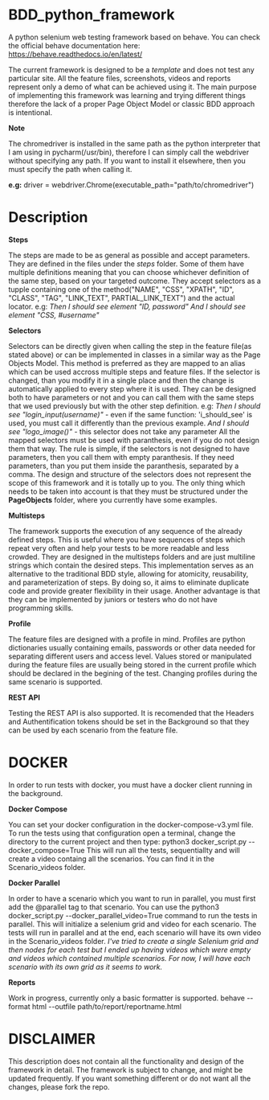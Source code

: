 # BDD_python_framework
A python selenium web testing framework based on behave.
You can check the official behave documentation here: https://behave.readthedocs.io/en/latest/

The current framework is designed to be a _template_ and does not test any particular site. All the feature files, screenshots, videos and reports represent only a demo of what can be achieved using it.
The main purpose of implementing this framework was learning and trying different things therefore the lack of a proper Page Object Model or classic BDD approach is intentional.

**Note**

The chromedriver is installed in the same path as the python interpreter that I am using in pycharm(/usr/bin), therefore I can simply call the webdriver without specifying any path.
If you want to install it elsewhere, then you must specify the path when calling it.

**e.g:** driver = webdriver.Chrome(executable_path="path/to/chromedriver")

# Description

**Steps**

The steps are made to be as general as possible and accept parameters. They are defined in the files under the _steps_ folder.
Some of them have multiple definitions meaning that you can choose whichever definition of the same step, based on your targeted outcome.
They accept selectors as a tupple containing one of the method("NAME", "CSS", "XPATH", "ID", "CLASS", "TAG", "LINK_TEXT", PARTIAL_LINK_TEXT") and the actual locator.
e.g:
_Then I should see element "ID, password"_
_And I should see element "CSS, #username"_

**Selectors**

Selectors can be directly given when calling the step in the feature file(as stated above) or can be implemented in classes in a similar way as the Page Objects Model. This method is preferred as they are mapped to an alias which can be used accross multiple steps and feature files. If the selector is changed, than you modify it in a single place and then the change is automatically applied to every step where it is used.
They can be designed both to have parameters or not and you can call them with the same steps that we used previously but with the other step definition.
e.g:
_Then I should see "login_input(username)"_  - even if the same function: 'i_should_see' is used, you must call it differently  than the previous example.
_And I should see "logo_image()"_ - this selector does not take any parameter 
All the mapped selectors must be used with paranthesis, even if you do not design them that way. The rule is simple, if the selectors is not designed to have parameters, then you call them with empty paranthesis. If they need parameters, than you put them inside the paranthesis, separated by a comma.
The design and structure of the selectors does not represent the scope of this framework and it is totally up to you. The only thing which needs to be taken into account is that they must be structured under the **PageObjects** folder, where you currently have some examples.

**Multisteps**

The framework supports the execution of any sequence of the already defined steps.
This is useful where you have sequences of steps which repeat very often and help your tests to be more readable and less crowded.
They are designed in the multisteps folders and are just multiline strings which contain the desired steps.
This implementation serves as an alternative to the traditional BDD style, allowing for atomicity, reusability, and parameterization of steps. By doing so, it aims to eliminate duplicate code and provide greater flexibility in their usage.
Another advantage is that they can be implemented by juniors or testers who do not have programming skills.

**Profile**

The feature files are designed with a profile in mind.
Profiles are python dictionaries usually containing emails, passwords or other data needed for separating different users and access level.
Values stored or manipulated during the feature files are usually being stored in the current profile which should be declared in the begining of the test. Changing profiles during the same scenario is supported.

**REST API**

Testing the REST API is also supported.
It is recomended that the Headers and Authentification tokens should be set in the Background so that they can be used by each scenario from the feature file.

# DOCKER

In order to run tests with docker, you must have a docker client running in the background.

**Docker Compose**

You can set your docker configuration in the docker-compose-v3.yml file.
To run the tests using that configuration open a terminal, change the directory to the current project and then type: python3 docker_script.py --docker_compose=True
This will run all the tests, sequentiallty and will create a video containg all the scenarios.
You can find it in the Scenario_videos folder.

**Docker Parallel**

In order to have a scenario which you want to run in parallel, you must first add the @parallel tag to that scenario.
You can use the python3 docker_script.py --docker_parallel_video=True command to run the tests in parallel. This will initialize a selenium grid and video for each scenario. The tests will run in parallel and at the end, each scenario will have its own video in the Scenario_videos folder.
_I've tried to create a single Selenium grid and then nodes for each test but I ended up having videos which were empty and videos which contained multiple scenarios. For now, I will have each scenario with its own grid as it seems to work._

**Reports**

Work in progress, currently only a basic formatter is supported.
behave --format html --outfile path/to/report/reportname.html

# DISCLAIMER
This description does not contain all the functionality and design of the framework in detail.
The framework is subject to change, and might be updated frequently.
If you want something different or do not want all the changes, please fork the repo.
